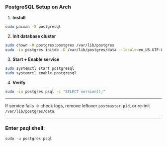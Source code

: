 ### PostgreSQL Setup on Arch

1. **Install**

```bash
sudo pacman -S postgresql
```

2. **Init database cluster**

```bash
sudo chown -R postgres:postgres /var/lib/postgres
sudo -iu postgres initdb -D /var/lib/postgres/data --locale=en_US.UTF-8 --encoding=UTF8
```

3. **Start + Enable service**

```bash
sudo systemctl start postgresql
sudo systemctl enable postgresql
```

4. **Verify**

```bash
sudo -iu postgres psql -c "SELECT version();"
```

---

If service fails → check logs, remove leftover `postmaster.pid`, or re-init `/var/lib/postgres/data`.

---
### Enter psql shell:
```
sudo -u postgres psql
```



